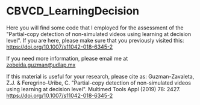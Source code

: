 # CBVCD_LearningDecision
Here you will find some code that I employed for the assessment of the "Partial-copy detection of non-simulated videos using learning at decision level".  If you are here, please make sure that you previously visited this: https://doi.org/10.1007/s11042-018-6345-2

If you need more information, please email me at zobeida.guzman@udlap.mx

If this material is useful for your research, please cite as: 
Guzman-Zavaleta, Z.J. & Feregrino-Uribe, C. "Partial-copy detection of non-simulated videos using learning at decision level". Multimed Tools Appl (2019) 78: 2427. https://doi.org/10.1007/s11042-018-6345-2
